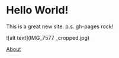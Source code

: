 # Hello World! 

This is a great new site.
p.s. gh-pages rock!

![alt text](IMG_7577 _cropped.jpg)

[About](about.md)
